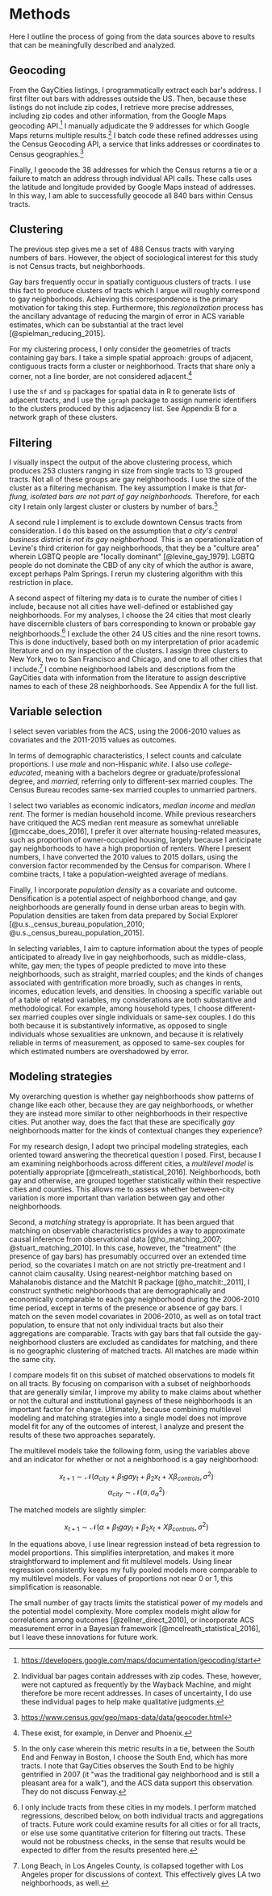 ---
---

# Methods

Here I outline the process of going from the data sources above to results that can be meaningfully described and analyzed.

## Geocoding

From the GayCities listings, I programmatically extract each bar's address. I first filter out bars with addresses outside the US. Then, because these listings do not include zip codes, I retrieve more precise addresses, including zip codes and other information, from the Google Maps geocoding API.[^google_maps] I manually adjudicate the 9 addresses for which Google Maps returns multiple results.[^zip] I batch code these refined addresses using the Census Geocoding API, a service that links addresses or coordinates to Census geographies.[^geocoder]

Finally, I geocode the 38 addresses for which the Census returns a tie or a failure to match an address through individual API calls. These calls uses the latitude and longitude provided by Google Maps instead of addresses. In this way, I am able to successfully geocode all 840 bars within Census tracts.

[^zip]: Individual bar pages contain addresses with zip codes. These, however, were not captured as frequently by the Wayback Machine, and might therefore be more recent addresses. In cases of uncertainty, I do use these individual pages to help make qualitative judgments.

[^google_maps]: https://developers.google.com/maps/documentation/geocoding/start

[^geocoder]: https://www.census.gov/geo/maps-data/data/geocoder.html

## Clustering

The previous step gives me a set of 488 Census tracts with varying numbers of bars. However, the object of sociological interest for this study is not Census tracts, but neighborhoods.

Gay bars frequently occur in spatially contiguous clusters of tracts. I use this fact to produce clusters of tracts which I argue will roughly correspond to gay neighborhoods. Achieving this correspondence is the primary motivation for taking this step. Furthermore, this *regionalization* process has the ancillary advantage of reducing the margin of error in ACS variable estimates, which can be substantial at the tract level [@spielman_reducing_2015].

For my clustering process, I only consider the geometries of tracts containing gay bars. I take a simple spatial approach: groups of adjacent, contiguous tracts form a cluster or neighborhood. Tracts that share only a corner, not a line border, are not considered adjacent.[^corners]

[^corners]: These exist, for example, in Denver and Phoenix.

I use the `sf` and `sp` packages for spatial data in R to generate lists of adjacent tracts, and I use the `igraph` package to assign numeric identifiers to the clusters produced by this adjacency list. See Appendix B for a network graph of these clusters.

## Filtering

I visually inspect the output of the above clustering process, which produces 253 clusters ranging in size from single tracts to 13 grouped tracts. Not all of these groups are gay neighborhoods. I use the size of the cluster as a filtering mechanism. The key assumption I make is that *far-flung, isolated bars are not part of gay neighborhoods.* Therefore, for each city I retain only largest cluster or clusters by number of bars.[^boston]

[^boston]: In the only case wherein this metric results in a tie, between the South End and Fenway in Boston, I choose the South End, which has more tracts. I note that GayCities observes the South End to be highly gentrified in 2007 (it "was the traditional gay neighborhood and is still a pleasant area for a walk"), and the ACS data support this observation. They do not discuss Fenway.

A second rule I implement is to exclude downtown Census tracts from consideration. I do this based on the assumption that *a city's central business district is not its gay neighborhood.* This is an operationalization of Levine's third criterion for gay neighborhoods, that they be a "culture area" wherein LGBTQ people are "locally dominant" [@levine_gay_1979]. LGBTQ people do not dominate the CBD of any city of which the author is aware, except perhaps Palm Springs. I rerun my clustering algorithm with this restriction in place.

A second aspect of filtering my data is to curate the number of cities I include, because not all cities have well-defined or established gay neighborhoods. For my analyses, I choose the 24 cities that most clearly have discernible clusters of bars corresponding to known or probable gay neighborhoods.[^alternate_clustering] I exclude the other 24 US cities and the nine resort towns. This is done inductively, based both on my interpretation of prior academic literature and on my inspection of the clusters. I assign three clusters to New York, two to San Francisco and Chicago, and one to all other cities that I include.[^la] I combine neighborhood labels and descriptions from the GayCities data with information from the literature to assign descriptive names to each of these 28 neighborhoods. See Appendix A for the full list.

[^la]: Long Beach, in Los Angeles County, is collapsed together with Los Angeles proper for discussions of context. This effectively gives LA two neighborhoods, as well.

[^alternate_clustering]: I only include tracts from these cities in my models. I perform matched regressions, described below, on both individual tracts and aggregations of tracts. Future work could examine results for all cities or for all tracts, or else use some quantitative criterion for filtering out tracts. These would not be robustness checks, in the sense that results would be expected to differ from the results presented here.

## Variable selection

I select seven variables from the ACS, using the 2006-2010 values as covariates and the 2011-2015 values as outcomes.

In terms of demographic characteristics, I select counts and calculate proportions. I use *male* and non-Hispanic *white*. I also use *college-educated*, meaning with a bachelors degree or graduate/professional degree, and *married*, referring only to different-sex married couples. The Census Bureau recodes same-sex married couples to unmarried partners.

I select two variables as economic indicators, *median income* and *median rent*. The former is median household income. While previous researchers have critiqued the ACS median rent measure as somewhat unreliable [@mccabe_does_2016], I prefer it over alternate housing-related measures, such as proportion of owner-occupied housing, largely because I anticipate gay neighborhoods to have a high proportion of renters. Where I present numbers, I have converted the 2010 values to 2015 dollars, using the conversion factor recommended by the Census for comparison. Where I combine tracts, I take a population-weighted average of medians.

Finally, I incorporate *population density* as a covariate and outcome. Densification is a potential aspect of neighborhood change, and gay neighborhoods are generally found in dense urban areas to begin with. Population densities are taken from data prepared by Social Explorer [@u.s._census_bureau_population_2010; @u.s._census_bureau_population_2015].

In selecting variables, I aim to capture information about the types of people anticipated to already live in gay neighborhoods, such as middle-class, white, gay men; the types of people predicted to move into these neighborhoods, such as straight, married couples; and the kinds of changes associated with gentrification more broadly, such as changes in rents, incomes, education levels, and densities. In choosing a specific variable out of a table of related variables, my considerations are both substantive and methodological. For example, among household types, I choose different-sex married couples over single individuals or same-sex couples. I do this both because it is substantively informative, as opposed to single individuals whose sexualities are unknown, and because it is relatively reliable in terms of measurement, as opposed to same-sex couples for which estimated numbers are overshadowed by error.

## Modeling strategies

My overarching question is whether gay neighborhoods show patterns of change like each other, because they are gay neighborhoods, or whether they are instead more similar to other neighborhoods in their respective cities. Put another way, does the fact that these are specifically *gay* neighborhoods matter for the kinds of contextual changes they experience?

For my research design, I adopt two principal modeling strategies, each oriented toward answering the theoretical question I posed. First, because I am examining neighborhoods across different cities, a *multilevel model* is potentially appropriate [@mcelreath_statistical_2016]. Neighborhoods, both gay and otherwise, are grouped together statistically within their respective cities and counties. This allows me to assess whether between-city variation is more important than variation between gay and other neighborhoods.

Second, a *matching* strategy is appropriate. It has been argued that matching on observable characteristics provides a way to approximate causal inference from observational data [@ho_matching_2007; @stuart_matching_2010]. In this case, however, the "treatment" (the presence of gay bars) has presumably occurred over an extended time period, so the covariates I match on are not strictly pre-treatment and I cannot claim causality. Using nearest-neighbor matching based on Mahalanobis distance and the MatchIt R package [@ho_matchit:_2011], I construct synthetic neighborhoods that are demographically and economically comparable to each gay neighborhood during the 2006-2010 time period, except in terms of the presence or absence of gay bars. I match on the seven model covariates in 2006-2010, as well as on total tract population, to ensure that not only individual tracts but also their aggregations are comparable. Tracts with gay bars that fall outside the gay-neighborhood clusters are excluded as candidates for matching, and there is no geographic clustering of matched tracts. All matches are made within the same city.

I compare models fit on this subset of matched observations to models fit on all tracts. By focusing on comparison with a subset of neighborhoods that are generally similar, I improve my ability to make claims about whether or not the cultural and institutional gayness of these neighborhoods is an important factor for change. Ultimately, because combining multilevel modeling and matching strategies into a single model does not improve model fit for any of the outcomes of interest, I analyze and present the results of these two approaches separately.

The multilevel models take the following form, using the variables above and an indicator for whether or not a neighborhood is a gay neighborhood:

$$x_{t+1} \sim \mathcal{N}(\alpha_{city} + \beta_1 gay_{t} + \beta_2 x_{t} + X\beta_{controls}, \sigma^2)$$
$$\alpha_{city} \sim \mathcal{N}(\alpha, \sigma_\alpha^2)$$

The matched models are slightly simpler:

$$x_{t+1} \sim \mathcal{N}(\alpha + \beta_1 gay_{t} + \beta_2 x_{t} + X\beta_{controls}, \sigma^2)$$

In the equations above, I use linear regression instead of beta regression to model proportions. This simplifies interpretation, and makes it more straightforward to implement and fit multilevel models. Using linear regression consistently keeps my fully pooled models more comparable to my multilevel models. For values of proportions not near 0 or 1, this simplification is reasonable.

The small number of gay tracts limits the statistical power of my models and the potential model complexity. More complex models might allow for correlations among outcomes [@zellner_direct_2010], or incorporate ACS measurement error in a Bayesian framework [@mcelreath_statistical_2016], but I leave these innovations for future work.

